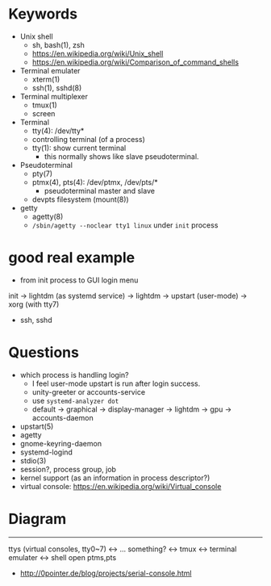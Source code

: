 <!--
{
  "title": "Shell and others",
  "date": "2016-10-01T21:10:03.000Z",
  "category": "",
  "tags": [],
  "draft": true
}
-->

# Keywords

- Unix shell
  - sh, bash(1), zsh
  - https://en.wikipedia.org/wiki/Unix_shell
  - https://en.wikipedia.org/wiki/Comparison_of_command_shells
- Terminal emulater
  - xterm(1)
  - ssh(1), sshd(8)
- Terminal multiplexer
  - tmux(1)
  - screen
- Terminal
  - tty(4): /dev/tty*
  - controlling terminal (of a process)
  - tty(1): show current terminal
    - this normally shows like slave pseudoterminal.
- Pseudoterminal
  - pty(7)
  - ptmx(4), pts(4): /dev/ptmx, /dev/pts/*
    - pseudoterminal master and slave
  - devpts filesystem (mount(8))
- getty
  - agetty(8)
  - `/sbin/agetty --noclear tty1 linux` under `init` process

# good real example

- from init process to GUI login menu


init -> lightdm (as systemd service) -> lightdm -> upstart (user-mode)
                                                               -> xorg (with tty7)

- ssh, sshd 

# Questions 

- which process is handling login?
  - I feel user-mode upstart is run after login success.
  - unity-greeter or accounts-service
  - use `systemd-analyzer dot`
  - default -> graphical -> display-manager -> lightdm
                                                                           -> gpu
                                        -> accounts-daemon
- upstart(5)
- agetty
- gnome-keyring-daemon
- systemd-logind
- stdio(3)
- session?, process group, job
- kernel support (as an information in process descriptor?)
- virtual console: https://en.wikipedia.org/wiki/Virtual_console

# Diagram

---


ttys (virtual consoles, tty0~7) <-> ...
something? <-> tmux <-> terminal emulater <-> shell
                                               open ptms,pts

- http://0pointer.de/blog/projects/serial-console.html